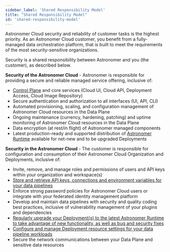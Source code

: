 ```yaml
---
sidebar_label: 'Shared Responsibility Model'
title: "Shared Responsibility Model"
id: 'shared-responsibility-model'
---
```


Astronomer Cloud security and reliability of customer tasks is the highest priority. As an Astronomer Cloud customer, you benefit from a fully-managed data orchestration platform, that is built to meet the requirements of the most security-sensitive organizations.

Security is a shared responsibility between Astronomer and you (the customer), as described below.

**Security of the Astronomer Cloud** - Astronomer is responsible for providing a secure and reliable managed service offering, inclusive of:

- [Control Plane](https://docs.astronomer.io/#features) and core services (Cloud UI, Cloud API, Deployment Access, Cloud Image Repository)
- Secure authentication and authorization to all interfaces (UI, API, CLI)
- Automated provisioning, scaling, and configuration management of Astronomer Cloud resources in the Data Plane
- Ongoing maintenance (currency, hardening, patching) and uptime monitoring of Astronomer Cloud resources in the Data Plane
- Data encryption (at rest/in flight) of Astronomer managed components
- Latest production-ready and supported distribution of [Astronomer Runtime](https://docs.astronomer.io/upgrade-runtime) available for net-new and to be upgraded Deployments

**Security in the Astronomer Cloud** - The customer is responsible for configuration and consumption of their Astronomer Cloud Organization and Deployments, inclusive of:

- Invite, remove, and manage roles and permissions of users and API keys within your organization and workspace(s)
- [Store and retrieve API keys, connections and environment variables for your data pipelines](https://docs.astronomer.io/environment-variables)
- Enforce strong password policies for Astronomer Cloud users or integrate with your federated identity management platform
- Develop and maintain data pipelines with security and quality coding best practices, inclusive of vulnerability management of your plugins and dependencies
- [Regularly upgrade your Deployment(s) to the latest Astronomer Runtime to take advantage of new functionality, as well as bug and security fixes](https://docs.astronomer.io/upgrade-runtime)
- [Configure and manage Deployment resource settings for your data pipeline workloads](https://docs.astronomer.io/configure-deployment)
- Secure the network communications between your Data Plane and sensitive data resources
